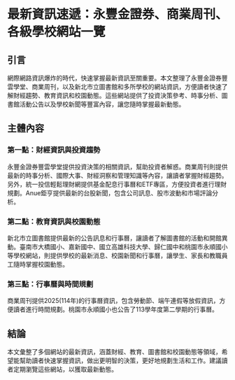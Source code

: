 # 最新資訊速遞：永豐金證券、商業周刊、各級學校網站一覽

## 引言

網際網路資訊爆炸的時代，快速掌握最新資訊至關重要。本文整理了永豐金證券豐雲學堂、商業周刊，以及新北市立圖書館和多所學校的網站資訊，方便讀者快速了解財經趨勢、教育資訊和校園動態。這些網站提供了投資決策參考、時事分析、圖書館活動公告以及學校新聞等豐富內容，讓您隨時掌握最新動態。

## 主體內容

### 第一點：財經資訊與投資趨勢

永豐金證券豐雲學堂提供投資決策的相關資訊，幫助投資者解惑。商業周刊則提供最新的時事分析、國際大事、財經洞察和管理知識等內容，讓讀者掌握財經趨勢。另外，統一投信輕鬆理財網提供基金配息行事曆和ETF專區，方便投資者進行理財規劃。Anue鉅亨提供最新的台股新聞，包含公司訊息、股市波動和市場評論分析。

### 第二點：教育資訊與校園動態

新北市立圖書館提供最新的公告訊息和行事曆，讓讀者了解圖書館的活動和開館異動。臺南市大橋國小、嘉新國中、國立高雄科技大學、歸仁國中和桃園市永順國小等學校網站，則提供學校的最新消息、校園新聞和行事曆，讓學生、家長和教職員工隨時掌握校園動態。

### 第三點：行事曆與時間規劃

商業周刊提供2025(114年)的行事曆資訊，包含勞動節、端午連假等放假資訊，方便讀者進行時間規劃。桃園市永順國小也公告了113學年度第二學期的行事曆。

## 結論

本文彙整了多個網站的最新資訊，涵蓋財經、教育、圖書館和校園動態等領域，希望能幫助讀者快速掌握資訊，做出更明智的決策，更好地規劃生活和工作。建議讀者定期瀏覽這些網站，以獲取最新動態。
